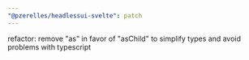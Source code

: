 ```yaml
---
"@pzerelles/headlessui-svelte": patch
---
```


refactor: remove "as" in favor of "asChild" to simplify types and avoid problems with typescript
